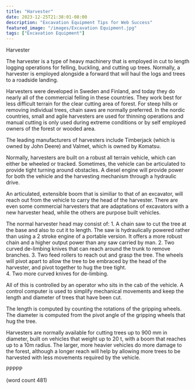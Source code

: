 ```yaml
---
title: "Harvester"
date: 2023-12-25T21:38:01-08:00
description: "Excavation Equipment Tips for Web Success"
featured_image: "/images/Excavation Equipment.jpg"
tags: ["Excavation Equipment"]
---
```


Harvester

The harvester is a type of heavy machinery that is
employed in cut to length logging operations for
felling, buckling, and cutting up trees. Normally,
a harvester is employed alongside a forward that
will haul the logs and trees to a roadside landing.

Harvesters were developed in Sweden and Finland,
and today they do nearly all of the commercial
felling in these countries.  They work best for 
less difficult terrain for the clear cutting area
of forest.  For steep hills or removing individual
trees, chain saws are normally preferred.  In
the nordic countries, small and agile harvesters
are used for thinning operations and manual cutting
is only used during extreme conditions or by self
employed owners of the forest or wooded area.

The leading manufacturers of harvesters include
Timberjack (which is owned by John Deere) and 
Valmet, which is owned by Komatsu.

Normally, harvesters are built on a robust all
terrain vehicle, which can either be wheeled or
tracked.  Sometimes, the vehicle can be articulated
to provide tight turning around obstacles.  A 
diesel engine will provide power for both the 
vehicle and the harvesting mechanism through a
hydraulic drive.  

An articulated, extensible boom that is similiar
to that of an excavator, will reach out from the
vehicle to carry the head of the harvester.  There
are even some commercial harvesters that are 
adaptations of excavators with a new harvester 
head, while the others are purpose built vehicles.

The normal harvester head may consist of:
	1.  A chain saw to cut the tree at the
base and also to cut it to length.  The saw is
hydraulically powered rather than using a 2 stroke
engine of a portable version.  It offers a more
robust chain and a higher output power than any
saw carried by man.
	2.  Two curved de-limbing knives that can
reach around the trunk to remove branches.
	3.  Two feed rollers to reach out and grasp
the tree.  The wheels will pivot apart to allow
the tree to be embraced by the head of the harvester,
and pivot together to hug the tree tight.  
	4.  Two more curved knives for de-limbing.

All of this is controlled by an operator who sits
in the cab of the vehicle.  A control computer is
used to simplify mechanical movements and keep the
length and diameter of trees that have been cut.

The length is computed by counting the rotations
of the gripping wheels.  The diameter is computed
from the pivot angle of the gripping wheels that
hug the tree.  

Harvesters are normally available for cutting trees
up to 900 mm in diameter, built on vehicles that
weight up to 20 t, with a boom that reaches up to
a 10m radius.  The larger, more heavier vehicles
do more damage to the forest, although a longer 
reach will help by allowing more trees to be
harvested with less movements required by the
vehicle.

PPPPP

(word count 481)
